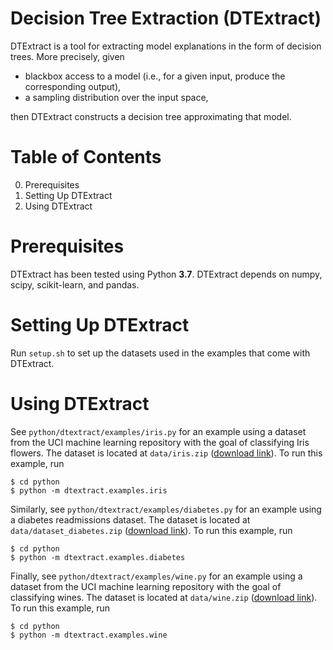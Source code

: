 Decision Tree Extraction (DTExtract)
=====

DTExtract is a tool for extracting model explanations in the form of decision trees. More precisely, given

- blackbox access to a model (i.e., for a given input, produce the corresponding output),
- a sampling distribution over the input space,

then DTExtract constructs a decision tree approximating that model.

Table of Contents
=====
0. Prerequisites
1. Setting Up DTExtract
2. Using DTExtract

Prerequisites
=====

DTExtract has been tested using Python **3.7**. DTExtract depends on numpy, scipy, scikit-learn, and pandas.

Setting Up DTExtract
=====

Run `setup.sh` to set up the datasets used in the examples that come with DTExtract.

Using DTExtract
=====

See `python/dtextract/examples/iris.py` for an example using a dataset from the UCI machine learning repository with the goal of classifying Iris flowers. The dataset is located at `data/iris.zip` ([download link](https://archive.ics.uci.edu/ml/datasets/Iris)). To run this example, run

    $ cd python
    $ python -m dtextract.examples.iris

Similarly, see `python/dtextract/examples/diabetes.py` for an example using a diabetes readmissions dataset. The dataset is located at `data/dataset_diabetes.zip` ([download link](https://archive.ics.uci.edu/ml/datasets/Diabetes+130-US+hospitals+for+years+1999-2008)). To run this example, run

    $ cd python
    $ python -m dtextract.examples.diabetes

Finally, see `python/dtextract/examples/wine.py` for an example using a dataset from the UCI machine learning repository with the goal of classifying wines. The dataset is located at `data/wine.zip` ([download link](https://archive.ics.uci.edu/ml/datasets/Wine)). To run this example, run

    $ cd python
    $ python -m dtextract.examples.wine

